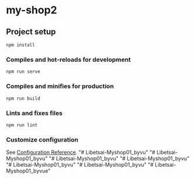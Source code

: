 # my-shop2

## Project setup
```
npm install
```

### Compiles and hot-reloads for development
```
npm run serve
```

### Compiles and minifies for production
```
npm run build
```

### Lints and fixes files
```
npm run lint
```

### Customize configuration
See [Configuration Reference](https://cli.vuejs.org/config/).
"# Libetsai-Myshop01_byvu" 
"# Libetsai-Myshop01_byvu" 
"# Libetsai-Myshop01_byvu" 
"# Libetsai-Myshop01_byvu" 
"# Libetsai-Myshop01_byvu" 
"# Libetsai-Myshop01_byvu" 
"# Libetsai-Myshop01_byvue" 
